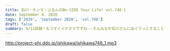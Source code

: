 ```yaml
---
title: 石川・ホンマ・ぶるんのBe-SIDE Your Life! vol.748-1
date: September 4, 2020
tags: ['2020', 'September 2020', 'vol.748']
draft: false
summary: 9/11収録！もうすぐイナズマですね･･･そんななか石川さんにはイラっとすることが･･･
---
```


http://project-phi.ddo.jp/ishikawa/ishikawa748_1.mp3